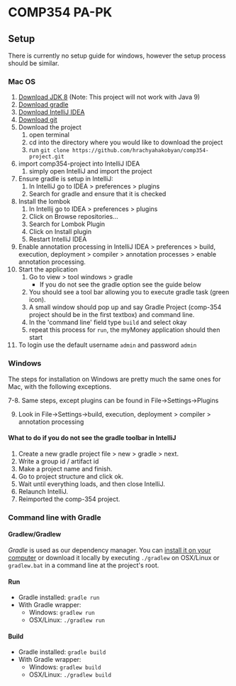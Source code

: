 # COMP354 PA-PK

## Setup

There is currently no setup guide for windows, however the setup process should be similar.

### Mac OS
1. [Download JDK 8](http://www.oracle.com/technetwork/java/javase/downloads/jdk8-downloads-2133151.html) (Note: This project will not work with Java 9)
2. [Download gradle](https://gradle.org/install/)
3. [Download IntelliJ IDEA](https://www.jetbrains.com/idea/download/#section=mac)
4. [Download git](https://git-scm.com/download/mac)
5. Download the project
   1. open terminal
   2. cd into the directory where you would like to download the project
   3. run `git clone https://github.com/hrachyahakobyan/comp354-project.git`
6. import comp354-project into IntelliJ IDEA
   1. simply open IntelliJ and import the project
7. Ensure gradle is setup in IntelliJ:
   1. In IntelliJ go to IDEA > preferences > plugins
   2. Search for gradle and ensure that it is checked
8. Install the lombok
   1. In Intellij go to IDEA > preferences > plugins
   2. Click on Browse repositories...
   3. Search for Lombok Plugin
   4. Click on Install plugin
   5. Restart IntelliJ IDEA
9. Enable annotation processing in IntelliJ
IDEA > preferences > build, execution, deployment > compiler > annotation processes > enable annotation processing.
10.	Start the application
    1. Go to view > tool windows > gradle 
       * If you do not see the gradle option see the guide below
    2. You should see a tool bar allowing you to execute gradle task (green icon).
    3. A small window should pop up and say Gradle Project (comp-354 project should be in the first textbox) and command line.
    4. In the 'command line' field type `build` and select okay
    5. repeat this process for `run`, the myMoney application should then start
11.	To login use the default username `admin` and password `admin`

### Windows
The steps for installation on Windows are pretty much the same ones for Mac, with
the following exceptions.

7-8. Same steps, except plugins can be found in File->Settings->Plugins

9. Look in File->Settings->build, execution, deployment > compiler > annotation processing

#### What to do if you do not see the gradle toolbar in IntelliJ
1. Create a new gradle project  file > new > gradle > next.
2. Write a group id / artifact id
3. Make a project name and finish.
4. Go to project structure and click ok.
5. Wait until everything loads, and then close IntelliJ.
6. Relaunch IntelliJ.
7. Reimported the comp-354 project.

### Command line with Gradle
#### Gradlew/Gradlew
*Gradle* is used as our dependency manager. You can [install it on your computer](https://gradle.org/install/)
or download it locally by executing `./gradlew` on OSX/Linux or `gradlew.bat` in a command line at the project's root.

#### Run
* Gradle installed: `gradle run`
* With Gradle wrapper:
  * Windows: `gradlew run`
  * OSX/Linux: `./gradlew run`
  
#### Build
* Gradle installed: `gradle build`
* With Gradle wrapper:
  * Windows: `gradlew build`
  * OSX/Linux: `./gradlew build`